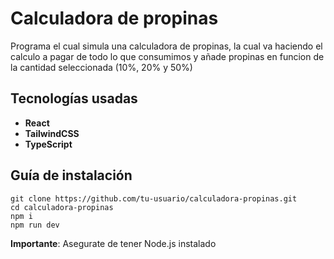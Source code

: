 # Calculadora de propinas

Programa el cual simula una calculadora de propinas, la cual va haciendo el calculo a pagar de todo lo que consumimos y añade propinas en funcion de la cantidad seleccionada (10%, 20% y 50%)

## Tecnologías usadas

- __React__
- __TailwindCSS__
- __TypeScript__

## Guía de instalación

```
git clone https://github.com/tu-usuario/calculadora-propinas.git
cd calculadora-propinas
npm i
npm run dev
```

__Importante__: Asegurate de tener Node.js instalado 
